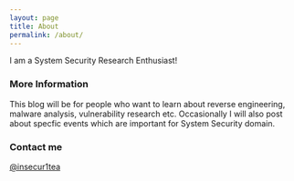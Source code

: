 ```yaml
---
layout: page
title: About
permalink: /about/
---
```


I am a System Security Research Enthusiast!

### More Information

This blog will be for people who want to learn about reverse engineering, malware analysis, vulnerability research etc. Occasionally I will also post about specfic events which are important for System Security domain.

### Contact me
[@insecur1tea](https://twitter.com/insecur1tea)
